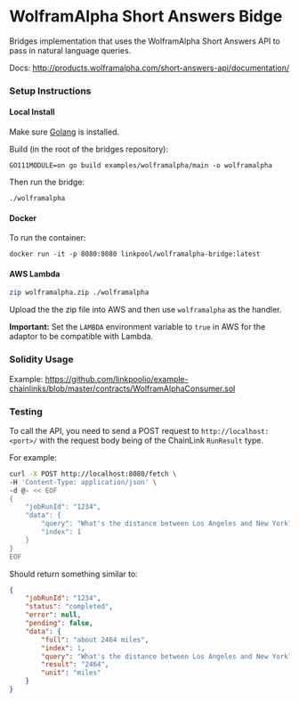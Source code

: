 # WolframAlpha Short Answers Bidge
Bridges implementation that uses the WolframAlpha Short Answers API to pass in natural language queries.

Docs: http://products.wolframalpha.com/short-answers-api/documentation/

### Setup Instructions
#### Local Install
Make sure [Golang](https://golang.org/pkg/) is installed.

Build (in the root of the bridges repository):
```
GO111MODULE=on go build examples/wolframalpha/main -o wolframalpha
```

Then run the bridge:
```
./wolframalpha
```

#### Docker
To run the container:
```
docker run -it -p 8080:8080 linkpool/wolframalpha-bridge:latest
```

#### AWS Lambda

```bash
zip wolframalpha.zip ./wolframalpha
```

Upload the the zip file into AWS and then use `wolframalpha` as the
handler.

**Important:** Set the `LAMBDA` environment variable to `true` in AWS for
the adaptor to be compatible with Lambda.

### Solidity Usage

Example: https://github.com/linkpoolio/example-chainlinks/blob/master/contracts/WolframAlphaConsumer.sol

### Testing

To call the API, you need to send a POST request to `http://localhost:<port>/` with the request body being of the ChainLink `RunResult` type.

For example:
```bash
curl -X POST http://localhost:8080/fetch \
-H 'Content-Type: application/json' \
-d @- << EOF
{
	"jobRunId": "1234",
	"data": {
		"query": "What's the distance between Los Angeles and New York?",
		"index": 1
	}
}
EOF
```
Should return something similar to:
```json
{
    "jobRunId": "1234",
    "status": "completed",
    "error": null,
    "pending": false,
    "data": {
        "full": "about 2464 miles",
        "index": 1,
        "query": "What's the distance between Los Angeles and New York?",
        "result": "2464",
        "unit": "miles"
    }
}
```